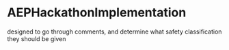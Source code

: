 # AEPHackathonImplementation
designed to go through comments, and determine what safety classification they should be given
